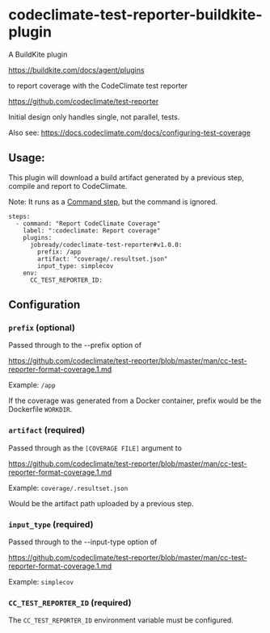 # codeclimate-test-reporter-buildkite-plugin

A BuildKite plugin

https://buildkite.com/docs/agent/plugins

to report coverage with the CodeClimate test reporter

https://github.com/codeclimate/test-reporter

Initial design only handles single, not parallel, tests.

Also see: https://docs.codeclimate.com/docs/configuring-test-coverage

## Usage:

This plugin will download a build artifact generated by a previous step, compile and report to CodeClimate.

Note: It runs as a [Command step](https://buildkite.com/docs/pipelines/command-step), but the command is ignored.

```
steps:
  - command: "Report CodeClimate Coverage"
    label: ":codeclimate: Report coverage"
    plugins:
      jobready/codeclimate-test-reporter#v1.0.0:
        prefix: /app
        artifact: "coverage/.resultset.json"
        input_type: simplecov
    env:
      CC_TEST_REPORTER_ID:
```

## Configuration

### `prefix` (optional)

Passed through to the --prefix option of

https://github.com/codeclimate/test-reporter/blob/master/man/cc-test-reporter-format-coverage.1.md

Example: `/app`

If the coverage was generated from a Docker container, prefix would be the Dockerfile `WORKDIR`.

### `artifact` (required)

Passed through as the `[COVERAGE FILE]` argument to

https://github.com/codeclimate/test-reporter/blob/master/man/cc-test-reporter-format-coverage.1.md

Example: `coverage/.resultset.json`

Would be the artifact path uploaded by a previous step.

### `input_type` (required)

Passed through to the --input-type option of

https://github.com/codeclimate/test-reporter/blob/master/man/cc-test-reporter-format-coverage.1.md

Example: `simplecov`

### `CC_TEST_REPORTER_ID` (required)

The `CC_TEST_REPORTER_ID` environment variable must be configured.
